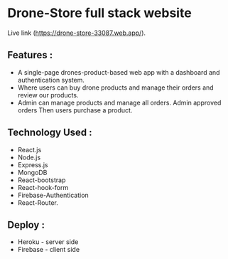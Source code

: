 # Drone-Store full stack website

Live link (https://drone-store-33087.web.app/).

## Features : 

* A single-page drones-product-based web app with a dashboard and authentication system.
* Where users can buy drone products and manage their orders and review our products.
* Admin can manage products and manage all orders. Admin approved orders Then users purchase a product.

## Technology Used :

* React.js
* Node.js
* Express.js
* MongoDB 
* React-bootstrap 
* React-hook-form
* Firebase-Authentication
* React-Router.

## Deploy : 
* Heroku - server side
* Firebase - client side


